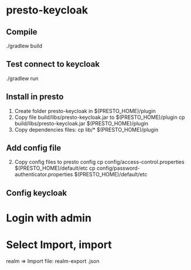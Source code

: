 # presto-keycloak
##  Compile
 ./gradlew build


## Test connect to keycloak
./gradlew run


## Install in presto
1. Create folder presto-keycloak in $(PRESTO_HOME)/plugin
2. Copy file  build/libs/presto-keycloak.jar to $(PRESTO_HOME)/plugin
cp  build/libs/presto-keycloak.jar  $(PRESTO_HOME)/plugin
3. Copy dependencies files:
cp  lib/*  $(PRESTO_HOME)/plugin

## Add config file
2. Copy config files to presto config
cp  config/access-control.properties  $(PRESTO_HOME)/default/etc
cp  config/password-authenticator.properties  $(PRESTO_HOME)/default/etc

## Config keycloak
# Login with admin
# Select Import, import
 realm  => Import  file: realm-export .json
